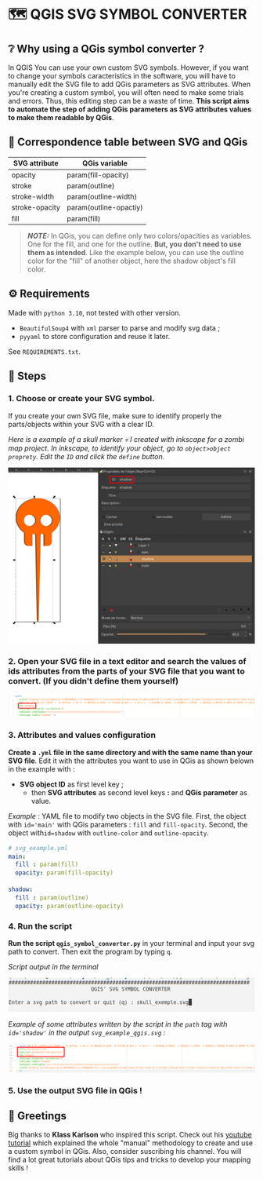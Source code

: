 # 🗺️ QGIS SVG SYMBOL CONVERTER 

## ❔ Why using a QGis symbol converter ? 

In QGIS You can use your own custom SVG symbols. However, if you want to change your symbols caracteristics in the software, you will have to manually edit the SVG file to add QGis parameters as SVG attributes. When you're creating a custom symbol, you will often need to make some trials and errors. Thus, this editing step can be a waste of time. **This script aims to automate the step of adding QGis parameters as SVG attributes values to make them readable by QGis**.

## 🔎 Correspondence table between SVG and QGis

| SVG attribute   | QGis variable           |
|--               |--                       |
| opacity         | param(fill-opacity)     |
| stroke          | param(outline)          |
| stroke-width    | param(outline-width)    |
| stroke-opacity  | param(outline-opactiy)  | 
| fill            | param(fill)             |

> **_NOTE:_** In QGis, you can define only two colors/opacities as variables. One for the fill, and one for the outline. **But, you don't need to use them as intended**. Like the example below, you can use the outline color for the "fill" of another object, here the shadow object's fill color. 

## ⚙️ Requirements 

Made with `python 3.10`, not tested with other version. 
- `BeautifulSoup4` with  `xml` parser to parse and modify svg data ;
- `pyyaml` to store configuration and reuse it later. 

See `REQUIREMENTS.txt`. 

## 🚀 Steps 

### 1. **Choose or create your SVG symbol**. 

If you create your own SVG file, make sure to identify properly the parts/objects within your SVG with a clear ID. 

*Here is a example of a skull marker 💀 I created with inkscape for a zombi map project. In inkscape, to identify your object, go to `object>object proprety`. Edit the `ID` and click the `define` button.*

![](picture/2022-10-10_sreenshot__4.png)

### 2. Open your SVG file in a text editor and **search the values of ids attributes** from the parts of your SVG file that you want to convert. (If you didn't define them yourself)

![](picture/2022-10-10_sreenshot_2.png)


### 3. Attributes and values configuration

**Create a `.yml` file in the same directory and with the same name than your SVG file**. Edit it with the attributes you want to use in QGis as shown belown in the example with : 
 - **SVG object ID** as first level key ;
   - then **SVG attributes** as second level keys **:** and **QGis parameter** as value.

*Example* :  YAML file to modify two objects in the SVG file. First, the object with `id='main'` with QGis parameters : `fill` and `fill-opacity`. Second, the object with`id=shadow` with `outline-color` and `outline-opacity`.

```yaml
# svg_example.yml
main: 
  fill : param(fill)
  opacity: param(fill-opacity)

shadow: 
  fill : param(outline)
  opacity: param(outline-opacity)
```

### 4. Run the script

**Run the script `qgis_symbol_converter.py`** in your terminal and input your svg path to convert. Then exit the program by typing `q`.

*Script output in the terminal*

![](picture/2022-10-10_sreenshot_.png)

*Example of some attributes written by the script in the `path` tag with `id='shadow'` in the output `svg_example_qgis.svg` :*

![](picture/2022-10-10_sreenshot__3.png)

### 5. **Use the output SVG file in QGis !**


## 🍻 Greetings 

Big thanks to **Klass Karlson** who inspired this script. Check out his [youtube tutorial](https://www.youtube.com/watch?v=6ZNesLmaJ0M&pp=ugMICgJmchABGAE%3D) which explained the whole "manual" methodology to create and use a custom symbol in QGis. Also, consider suscribing his channel. You will find a lot great tutorials about QGis tips and tricks to develop your mapping skills !




